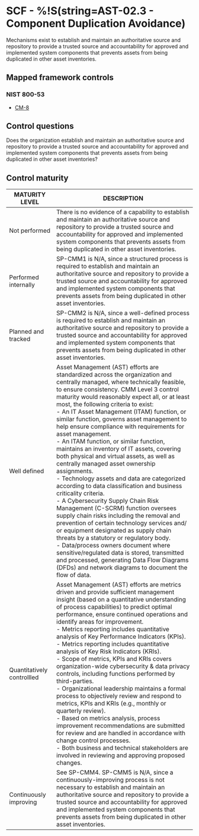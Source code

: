 # SCF - %!S(string=AST-02.3 - Component Duplication Avoidance)
Mechanisms exist to establish and maintain an authoritative source and repository to provide a trusted source and accountability for approved and implemented system components that prevents assets from being duplicated in other asset inventories.
## Mapped framework controls
### NIST 800-53
- [CM-8](../nist80053/cm-8.md)
## Control questions
Does the organization establish and maintain an authoritative source and repository to provide a trusted source and accountability for approved and implemented system components that prevents assets from being duplicated in other asset inventories?
## Control maturity
|       MATURITY LEVEL       |                                                                                                                                                                                                                                                                                                                                                                                                                                                                                                                                                                                           DESCRIPTION                                                                                                                                                                                                                                                                                                                                                                                                                                                                                                                                                                                            |
|----------------------------|--------------------------------------------------------------------------------------------------------------------------------------------------------------------------------------------------------------------------------------------------------------------------------------------------------------------------------------------------------------------------------------------------------------------------------------------------------------------------------------------------------------------------------------------------------------------------------------------------------------------------------------------------------------------------------------------------------------------------------------------------------------------------------------------------------------------------------------------------------------------------------------------------------------------------------------------------------------------------------------------------------------------------------------------------------------------------------------------------------------------------------------------------------------------------------------------------|
| Not performed              | There is no evidence of a capability to establish and maintain an authoritative source and repository to provide a trusted source and accountability for approved and implemented system components that prevents assets from being duplicated in other asset inventories.                                                                                                                                                                                                                                                                                                                                                                                                                                                                                                                                                                                                                                                                                                                                                                                                                                                                                                                       |
| Performed internally       | SP-CMM1 is N/A, since a structured process is required to establish and maintain an authoritative source and repository to provide a trusted source and accountability for approved and implemented system components that prevents assets from being duplicated in other asset inventories.                                                                                                                                                                                                                                                                                                                                                                                                                                                                                                                                                                                                                                                                                                                                                                                                                                                                                                     |
| Planned and tracked        | SP-CMM2 is N/A, since a well-defined process is required to establish and maintain an authoritative source and repository to provide a trusted source and accountability for approved and implemented system components that prevents assets from being duplicated in other asset inventories.                                                                                                                                                                                                                                                                                                                                                                                                                                                                                                                                                                                                                                                                                                                                                                                                                                                                                                   |
| Well defined               | Asset Management (AST) efforts are standardized across the organization and centrally managed, where technically feasible, to ensure consistency. CMM Level 3 control maturity would reasonably expect all, or at least most, the following criteria to exist:<br>- An IT Asset Management (ITAM) function, or similar function, governs asset management to help ensure compliance with requirements for asset management.<br>- An ITAM function, or similar function, maintains an inventory of IT assets, covering both physical and virtual assets, as well as centrally managed asset ownership assignments.<br>- Technology assets and data are categorized according to data classification and business criticality criteria.<br>- A Cybersecurity Supply Chain Risk Management (C-SCRM) function oversees supply chain risks including the removal and prevention of certain technology services and/ or equipment designated as supply chain threats by a statutory or regulatory body.<br>- Data/process owners document where sensitive/regulated data is stored, transmitted and processed, generating Data Flow Diagrams (DFDs) and network diagrams to document the flow of data. |
| Quantitatively controllled | Asset Management (AST) efforts are metrics driven and provide sufficient management insight (based on a quantitative understanding of process capabilities) to predict optimal performance, ensure continued operations and identify areas for improvement.<br>- 	Metrics reporting includes quantitative analysis of Key Performance Indicators (KPIs).<br>- 	Metrics reporting includes quantitative analysis of Key Risk Indicators (KRIs).<br>- 	Scope of metrics, KPIs and KRIs covers organization-wide cybersecurity & data privacy controls, including functions performed by third-parties.<br>- 	Organizational leadership maintains a formal process to objectively review and respond to metrics, KPIs and KRIs (e.g., monthly or quarterly review).<br>- 	Based on metrics analysis, process improvement recommendations are submitted for review and are handled in accordance with change control processes.<br>- 	Both business and technical stakeholders are involved in reviewing and approving proposed changes.                                                                                                                                                                   |
| Continuously improving     | See SP-CMM4. SP-CMM5 is N/A, since a continuously-improving process is not necessary to establish and maintain an authoritative source and repository to provide a trusted source and accountability for approved and implemented system components that prevents assets from being duplicated in other asset inventories.                                                                                                                                                                                                                                                                                                                                                                                                                                                                                                                                                                                                                                                                                                                                                                                                                                                                       |
